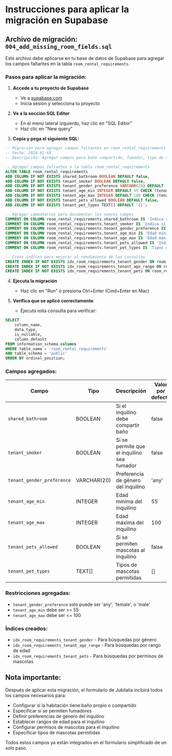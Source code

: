 # Instrucciones para aplicar la migración en Supabase

## Archivo de migración: `004_add_missing_room_fields.sql`

Este archivo debe aplicarse en tu base de datos de Supabase para agregar los campos faltantes en la tabla `room_rental_requirements`.

### Pasos para aplicar la migración:

1. **Accede a tu proyecto de Supabase**
   - Ve a [supabase.com](https://supabase.com)
   - Inicia sesión y selecciona tu proyecto

2. **Ve a la sección SQL Editor**
   - En el menú lateral izquierdo, haz clic en "SQL Editor"
   - Haz clic en "New query"

3. **Copia y pega el siguiente SQL:**

```sql
-- Migración para agregar campos faltantes en room_rental_requirements
-- Fecha: 2024-01-XX
-- Descripción: Agregar campos para baño compartido, fumador, tipo de sexo, mascotas y rango de edad

-- Agregar campos faltantes a la tabla room_rental_requirements
ALTER TABLE room_rental_requirements 
ADD COLUMN IF NOT EXISTS shared_bathroom BOOLEAN DEFAULT false,
ADD COLUMN IF NOT EXISTS tenant_smoker BOOLEAN DEFAULT false,
ADD COLUMN IF NOT EXISTS tenant_gender_preference VARCHAR(20) DEFAULT 'any' CHECK (tenant_gender_preference IN ('any', 'female', 'male')),
ADD COLUMN IF NOT EXISTS tenant_age_min INTEGER DEFAULT 55 CHECK (tenant_age_min >= 55),
ADD COLUMN IF NOT EXISTS tenant_age_max INTEGER DEFAULT 100 CHECK (tenant_age_max <= 100),
ADD COLUMN IF NOT EXISTS tenant_pets_allowed BOOLEAN DEFAULT false,
ADD COLUMN IF NOT EXISTS tenant_pet_types TEXT[] DEFAULT '{}';

-- Agregar comentarios para documentar los nuevos campos
COMMENT ON COLUMN room_rental_requirements.shared_bathroom IS 'Indica si el inquilino debe compartir baño con otros';
COMMENT ON COLUMN room_rental_requirements.tenant_smoker IS 'Indica si se permite que el inquilino sea fumador';
COMMENT ON COLUMN room_rental_requirements.tenant_gender_preference IS 'Preferencia de género del inquilino: any, female, male';
COMMENT ON COLUMN room_rental_requirements.tenant_age_min IS 'Edad mínima del inquilino (mínimo 55)';
COMMENT ON COLUMN room_rental_requirements.tenant_age_max IS 'Edad máxima del inquilino (máximo 100)';
COMMENT ON COLUMN room_rental_requirements.tenant_pets_allowed IS 'Indica si se permiten mascotas al inquilino';
COMMENT ON COLUMN room_rental_requirements.tenant_pet_types IS 'Tipos de mascotas permitidas para el inquilino';

-- Crear índices para mejorar el rendimiento de las consultas
CREATE INDEX IF NOT EXISTS idx_room_requirements_tenant_gender ON room_rental_requirements(tenant_gender_preference);
CREATE INDEX IF NOT EXISTS idx_room_requirements_tenant_age_range ON room_rental_requirements(tenant_age_min, tenant_age_max);
CREATE INDEX IF NOT EXISTS idx_room_requirements_tenant_pets ON room_rental_requirements(tenant_pets_allowed);
```

4. **Ejecuta la migración**
   - Haz clic en "Run" o presiona Ctrl+Enter (Cmd+Enter en Mac)

5. **Verifica que se aplicó correctamente**
   - Ejecuta esta consulta para verificar:

```sql
SELECT 
    column_name, 
    data_type, 
    is_nullable, 
    column_default
FROM information_schema.columns 
WHERE table_name = 'room_rental_requirements' 
AND table_schema = 'public'
ORDER BY ordinal_position;
```

### Campos agregados:

| Campo | Tipo | Descripción | Valor por defecto |
|-------|------|-------------|-------------------|
| `shared_bathroom` | BOOLEAN | Si el inquilino debe compartir baño | false |
| `tenant_smoker` | BOOLEAN | Si se permite que el inquilino sea fumador | false |
| `tenant_gender_preference` | VARCHAR(20) | Preferencia de género del inquilino | 'any' |
| `tenant_age_min` | INTEGER | Edad mínima del inquilino | 55 |
| `tenant_age_max` | INTEGER | Edad máxima del inquilino | 100 |
| `tenant_pets_allowed` | BOOLEAN | Si se permiten mascotas al inquilino | false |
| `tenant_pet_types` | TEXT[] | Tipos de mascotas permitidas | [] |

### Restricciones agregadas:

- `tenant_gender_preference` solo puede ser 'any', 'female', o 'male'
- `tenant_age_min` debe ser >= 55
- `tenant_age_max` debe ser <= 100

### Índices creados:

- `idx_room_requirements_tenant_gender` - Para búsquedas por género
- `idx_room_requirements_tenant_age_range` - Para búsquedas por rango de edad
- `idx_room_requirements_tenant_pets` - Para búsquedas por permisos de mascotas

## Nota importante:

Después de aplicar esta migración, el formulario de Jubilalia incluirá todos los campos necesarios para:
- Configurar si la habitación tiene baño propio o compartido
- Especificar si se permiten fumadores
- Definir preferencias de género del inquilino
- Establecer rangos de edad para el inquilino
- Configurar permisos de mascotas para el inquilino
- Especificar tipos de mascotas permitidas

Todos estos campos ya están integrados en el formulario simplificado de un solo paso.
